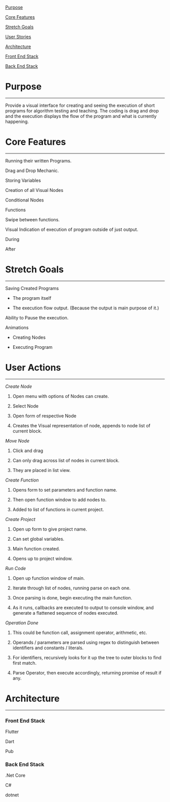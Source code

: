 

[Purpose](#purpose)

[Core Features](#core-features)

[Stretch Goals](#stretch-goals)

[User Stories](#user-stories)

[Architecture](#architecture)

[Front End Stack](#front-end-stack)

[Back End Stack](#back-end-stack)

# Purpose
-----------------
Provide a visual interface for creating and seeing the execution of
short programs for algorithm testing and teaching. The coding is drag
and drop and the execution displays the flow of the program and what is
currently happening.

# Core Features
-----------------

Running their written Programs.

Drag and Drop Mechanic.

Storing Variables

Creation of all Visual Nodes

Conditional Nodes

Functions

Swipe between functions.

Visual Indication of execution of program outside of just output.

During

After

# Stretch Goals
-----------------

Saving Created Programs

-   The program itself

-   The execution flow output. (Because the output is main purpose of
    it.)

Ability to Pause the execution.

Animations

-   Creating Nodes

-   Executing Program

# User Actions
-----------------

*Create Node*
1. Open menu with options of Nodes can create.

2. Select Node

3. Open form of respective Node

4. Creates the Visual representation of node, appends to node list of current block.


*Move Node*

1. Click and drag

2. Can only drag across list of nodes in current block.

3. They are placed in list view.

*Create Function*

1. Opens form to set parameters and function name.

2. Then open function window to add nodes to.

3. Added to list of functions in current project.

*Create Project*
1. Open up form to give project name.

2. Can set global variables.

3. Main function created.

4. Opens up to project window.

*Run Code*
1. Open up function window of main.

2. Iterate through list of nodes, running parse on each one.

3. Once parsing is done, begin executing the main function.

4. As it runs, callbacks are executed to output to console window, and generate
a flattened sequence of nodes executed.

*Operation Done*
1. This could be function call, assignment operator, arithmetic, etc.

2. Operands / parameters are parsed using regex to distinguish between identifiers
and constants / literals.

3. For identifiers, recursively looks for it up the tree to outer blocks to find first match.

4. Parse Operator, then execute accordingly, returning promise of result if any.

# Architecture
-----------------

### Front End Stack

Flutter

Dart

Pub

### Back End Stack

.Net Core

C#

dotnet
